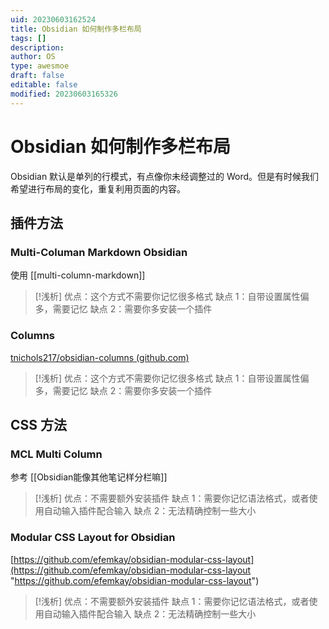 ```yaml
---
uid: 20230603162524
title: Obsidian 如何制作多栏布局
tags: []
description: 
author: OS
type: awesmoe
draft: false
editable: false
modified: 20230603165326
---
```


# Obsidian 如何制作多栏布局

Obsidian 默认是单列的行模式，有点像你未经调整过的 Word。但是有时候我们希望进行布局的变化，重复利用页面的内容。

## 插件方法

### Multi-Columan Markdown Obsidian

使用 [[multi-column-markdown]]

>[!浅析]
>优点：这个方式不需要你记忆很多格式
>缺点 1：自带设置属性偏多，需要记忆
>缺点 2：需要你多安装一个插件

### Columns

[tnichols217/obsidian-columns (github.com)](https://github.com/tnichols217/obsidian-columns)

>[!浅析]
>优点：这个方式不需要你记忆很多格式
>缺点 1：自带设置属性偏多，需要记忆
>缺点 2：需要你多安装一个插件

## CSS 方法

### MCL Multi Column

参考 [[Obsidian能像其他笔记样分栏嘛]]

>[!浅析]
>优点：不需要额外安装插件
>缺点 1：需要你记忆语法格式，或者使用自动输入插件配合输入
>缺点 2：无法精确控制一些大小

### Modular CSS Layout for Obsidian

[https://github.com/efemkay/obsidian-modular-css-layout](https://github.com/efemkay/obsidian-modular-css-layout "https://github.com/efemkay/obsidian-modular-css-layout")

>[!浅析]
>优点：不需要额外安装插件
>缺点 1：需要你记忆语法格式，或者使用自动输入插件配合输入
>缺点 2：无法精确控制一些大小